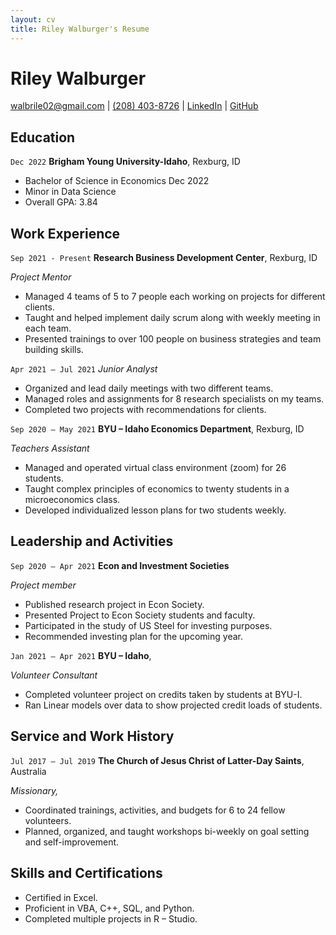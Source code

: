 ```yaml
---
layout: cv
title: Riley Walburger's Resume
---
```

# Riley Walburger

<div id="webaddress">
<a href="walbrile02@gmail.com">walbrile02@gmail.com</a> 
| <a href="(208) 403-8726">(208) 403-8726</a> 
| <a href="www.linkedin.com/in/riley-walburger">LinkedIn</a> 
| <a href="https://github.com/walburgerriley">GitHub</a>
</div>

<!-- https://www.monique.tech/the-art-of-markdown -->


## Education


`Dec 2022`
__Brigham Young University-Idaho__, Rexburg, ID

- Bachelor of Science in Economics Dec 2022
- Minor in Data Science
- Overall GPA: 3.84

## Work Experience

`Sep 2021 - Present`
__Research Business Development Center__, Rexburg, ID

_Project Mentor_ 
- Managed 4 teams of 5 to 7 people each working on projects for different clients.
- Taught and helped implement daily scrum along with weekly meeting in each team.
- Presented trainings to over 100 people on business strategies and team building skills.

`Apr 2021 – Jul 2021`
_Junior Analyst_    

- Organized and lead daily meetings with two different teams.
- Managed roles and assignments for 8 research specialists on my teams.
- Completed two projects with recommendations for clients.

`Sep 2020 – May 2021`
__BYU – Idaho Economics Department__, Rexburg, ID

_Teachers Assistant_ 

- Managed and operated virtual class environment (zoom) for 26 students.
- Taught complex principles of economics to twenty students in a microeconomics class.
- Developed individualized lesson plans for two students weekly.

## Leadership and Activities

`Sep 2020 – Apr 2021`
__Econ and Investment Societies__

_Project member_ 
-  Published research project in Econ Society.
- Presented Project to Econ Society students and faculty.
- Participated in the study of US Steel for investing purposes.
- Recommended investing plan for the upcoming year.

`Jan 2021 – Apr 2021`
__BYU – Idaho__, 

_Volunteer Consultant_ 
- Completed volunteer project on credits taken by students at BYU-I.
- Ran Linear models over data to show projected credit loads of students.


## Service and Work History

`Jul 2017 – Jul 2019`
__The Church of Jesus Christ of Latter-Day Saints__, Australia

_Missionary,_  
- Coordinated trainings, activities, and budgets for 6 to 24 fellow volunteers.
- Planned, organized, and taught workshops bi-weekly on goal setting and self-improvement.
## Skills and Certifications
- Certified in Excel.
- Proficient in VBA, C++, SQL, and Python.
- Completed multiple projects in R – Studio.

<!-- ### Footer

Last updated: May 2013 -->

